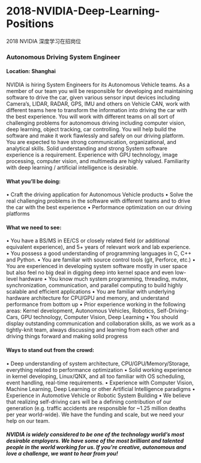 # 2018-NVIDIA-Deep-Learning-Positions
2018 NVIDIA 深度学习在招岗位
### Autonomous Driving System Engineer
#### Location: Shanghai

NVIDIA is hiring System Engineers for its Autonomous Vehicle teams. As a member of our team you will be responsible for developing and maintaining software to drive the car, given various sensor input devices including Camera’s, LIDAR, RADAR, GPS, IMU and others on Vehicle CAN, work with different teams here to transform the information into driving the car with the best experience. You will work with different teams on all sort of challenging problems for autonomous driving including computer vision, deep learning, object tracking, car controlling. You will help build the software and make it work flawlessly and safely on our driving platform. You are expected to have strong communication, organizational, and analytical skills. Solid understanding and strong System software experience is a requirement. Experience with GPU technology, image processing, computer vision, and multimedia are highly valued. Familiarity with deep learning / artificial intelligence is desirable.

#### What you’ll be doing:
•	Craft the driving application for Autonomous Vehicle products
•	Solve the real challenging problems in the software with different teams and to drive the car with the best experience
•	Performance optimization on our driving platforms

#### What we need to see:
•	You have a BS/MS in EE/CS or closely related field (or additional equivalent experience), and 5+ years of relevant work and lab experience.  
•	You possess a good understanding of programming languages in C, C++ and Python.
•	You are familiar with source control tools (git, Perforce, etc.)
•	You are experienced in developing system software mostly in user space but also feel no big deal in digging deep into kernel space and even low-level hardware
•	You know much system programming, threading, mutex, synchronization, communication, and parallel computing to build highly scalable and efficient applications
•	You are familiar with underlying hardware architecture for CPU/GPU and memory, and understand performance from bottom up
•	Prior experience working in the following areas: Kernel development, Autonomous Vehicles, Robotics, Self-Driving-Cars, GPU technology, Computer Vision, Deep Learning
•	You should display outstanding communication and collaboration skills, as we work as a tightly-knit team, always discussing and learning from each other and driving things forward and making solid progress

#### Ways to stand out from the crowd:
•	Deep understanding of system architecture, CPU/GPU/Memory/Storage, everything related to performance optimization
•	Solid working experience in kernel developing, Linux/QNX, and all too familiar with OS scheduling, event handling, real-time requirements.
•	Experience with Computer Vision, Machine Learning, Deep Learning or other Artificial Intelligence paradigms
•	Experience in Automotive Vehicle or Robotic System Building
•	We believe that realizing self-driving cars will be a defining contribution of our generation (e.g. traffic accidents are responsible for ~1.25 million deaths per year world-wide). We have the funding and scale, but we need your help on our team.

##### NVIDIA is widely considered to be one of the technology world’s most desirable employers. We have some of the most brilliant and talented people in the world working for us. If you're creative, autonomous and love a challenge, we want to hear from you!
